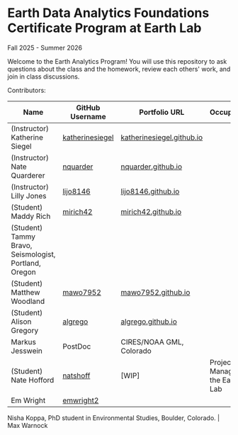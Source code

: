 # Earth Data Analytics Foundations Certificate Program at Earth Lab
Fall 2025 - Summer 2026

Welcome to the Earth Analytics Program! You will use this repository to ask questions about the class and the homework, review each others' work, and join in class discussions.

Contributors:

| Name | GitHub Username | Portfolio URL | Occupation | Location |
| ---- | --------------- | ------------- | ---------- | -------- |
| (Instructor) Katherine Siegel | [katherinesiegel](https://www.github.com/katherinesiegel) | [katherinesiegel.github.io](https://katherinesiegel.github.io) | | |
| (Instructor) Nate Quarderer | [nquarder](https://www.github.com/nquarder) | [nquarder.github.io](https://nquarder.github.io/) | | |
| (Instructor) Lilly Jones | [lijo8146](https://github.com/lijo8146)  | [lijo8146.github.io](https://lijo8146.github.io) | | |
| (Student)  Maddy Rich | [mirich42](https://github.com/mirich42) | [mirich42.github.io](https://github.com/mirich42) |
| (Student) Tammy Bravo, Seismologist, Portland, Oregon
| (Student) Matthew Woodland | [mawo7952](https://github.com/mawo7952) | [mawo7952.github.io](https://github.com/mawo7952) |
| (Student) Alison Gregory | [algrego](https://github.com/algrego) | [algrego.github.io](https://algrego.github.io) |
| Markus Jesswein | PostDoc | CIRES/NOAA GML, Colorado |
| (Student) Nate Hofford | [natshoff](https://github.com/natshoff) | [WIP] | Project Manager in the Earth Lab | Boulder, CO |
| Em Wright | [emwright2](https://github.com/emwright2) | |
Nisha Koppa, PhD student in Environmental Studies, Boulder, Colorado. 
| Max Warnock
